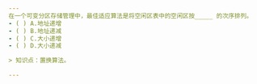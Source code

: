 ```yaml
---
在一个可变分区存储管理中，最佳适应算法是将空闲区表中的空闲区按_____ 的次序排列。
- ( ) A.地址递增 
- ( ) B.地址递减 
- ( ) C.大小递增 
- ( ) D.大小递减

> 知识点：置换算法。

---
```

